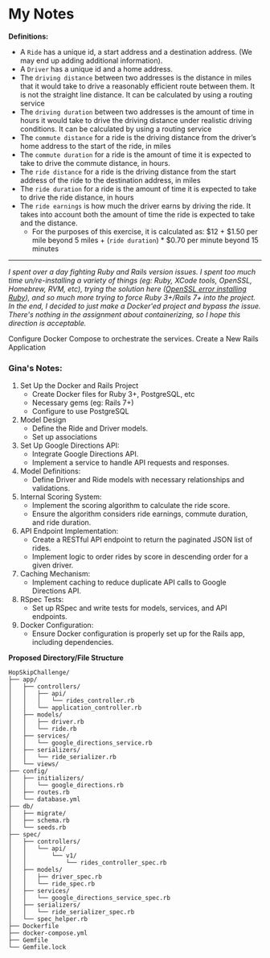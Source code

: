 # My Notes

**Definitions:**
- A `Ride` has a unique id, a start address and a destination address. (We may end up adding additional information).
- A `Driver` has a unique id and a home address.
- The `driving distance` between two addresses is the distance in miles that it would take to drive a reasonably efficient route between them. It is not the straight line distance. It can be calculated by using a routing service
- The `driving duration` between two addresses is the amount of time in hours it would take to drive the driving distance under realistic driving conditions. It can be calculated by using a routing service
- The `commute distance` for a ride is the driving distance from the driver’s home address to the start of the ride, in miles
- The `commute duration` for a ride is the amount of time it is expected to take to drive the commute distance, in hours.
- The `ride distance` for a ride is the driving distance from the start address of the ride to the destination address, in miles
- The `ride duration` for a ride is the amount of time it is expected to take to drive the ride distance, in hours
- The `ride earnings` is how much the driver earns by driving the ride. It takes into account both the amount of time the ride is expected to take and the distance. 
  - For the purposes of this exercise, it is calculated as: $12 + $1.50 per mile beyond 5 miles + (`ride duration`) * $0.70 per minute beyond 15 minutes

------------

*I spent over a day fighting Ruby and Rails version issues. I spent too much time un/re-installing a variety of things (eg: Ruby, XCode tools, OpenSSL, Homebrew, RVM, etc), trying the solution here ([OpenSSL error installing Ruby](https://johnskinnerportfolio.com/blog/ruby_330_error.html)), and so much more trying to force Ruby 3+/Rails 7+ into the project. In the end, I decided to just make a Docker'ed project and bypass the issue. There's nothing in the assignment about containerizing, so I hope this direction is acceptable.*

Configure Docker Compose to orchestrate the services.
Create a New Rails Application


### Gina's Notes:

 1. Set Up the Docker and Rails Project
    - Create Docker files for Ruby 3+, PostgreSQL, etc
    - Necessary gems (eg: Rails 7+)
    - Configure to use PostgreSQL
 2. Model Design
    - Define the Ride and Driver models.
    - Set up associations
 3. Set Up Google Directions API:
    - Integrate Google Directions API.
    - Implement a service to handle API requests and responses.
 4. Model Definitions:
    - Define Driver and Ride models with necessary relationships and validations.
 5. Internal Scoring System:
    - Implement the scoring algorithm to calculate the ride score.
    - Ensure the algorithm considers ride earnings, commute duration, and ride duration.
 6. API Endpoint Implementation:
    - Create a RESTful API endpoint to return the paginated JSON list of rides.
    - Implement logic to order rides by score in descending order for a given driver.
 7. Caching Mechanism:
    - Implement caching to reduce duplicate API calls to Google Directions API.
 8. RSpec Tests:
    - Set up RSpec and write tests for models, services, and API endpoints.
 9. Docker Configuration:
    - Ensure Docker configuration is properly set up for the Rails app, including dependencies.

**Proposed Directory/File Structure**
```
HopSkipChallenge/
├── app/
│   ├── controllers/
│   │   ├── api/
│   │   │   └── rides_controller.rb
│   │   └── application_controller.rb
│   ├── models/
│   │   ├── driver.rb
│   │   └── ride.rb
│   ├── services/
│   │   └── google_directions_service.rb
│   ├── serializers/
│   │   └── ride_serializer.rb
│   └── views/
├── config/
│   ├── initializers/
│   │   └── google_directions.rb
│   ├── routes.rb
│   └── database.yml
├── db/
│   ├── migrate/
│   ├── schema.rb
│   └── seeds.rb
├── spec/
│   ├── controllers/
│   │   └── api/
│   │       └── v1/
│   │           └── rides_controller_spec.rb
│   ├── models/
│   │   ├── driver_spec.rb
│   │   └── ride_spec.rb
│   ├── services/
│   │   └── google_directions_service_spec.rb
│   ├── serializers/
│   │   └── ride_serializer_spec.rb
│   └── spec_helper.rb
├── Dockerfile
├── docker-compose.yml
├── Gemfile
└── Gemfile.lock
```



